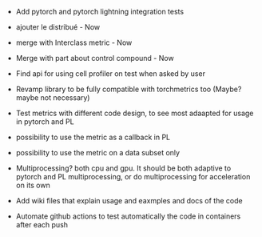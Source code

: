 - Add pytorch and pytorch lightning integration tests
- ajouter le distribué - Now
- merge with Interclass metric - Now
- Merge with part about control compound - Now
- Find api for using cell profiler on test when asked by user
- Revamp library to be fully compatible with torchmetrics too (Maybe? maybe not necessary)
- Test metrics with different code design, to see most adaapted for usage in pytorch and PL
- possibility to use the metric as a callback in PL
- possibility to use the metric on a data subset only
- Multiprocessing? both cpu and gpu. It should be both adaptive to pytorch and PL multiprocessing, or do multiprocessing for acceleration on its own

- Add wiki files that explain usage and eaxmples and docs of the code
- Automate github actions to test automatically the code in containers after each push